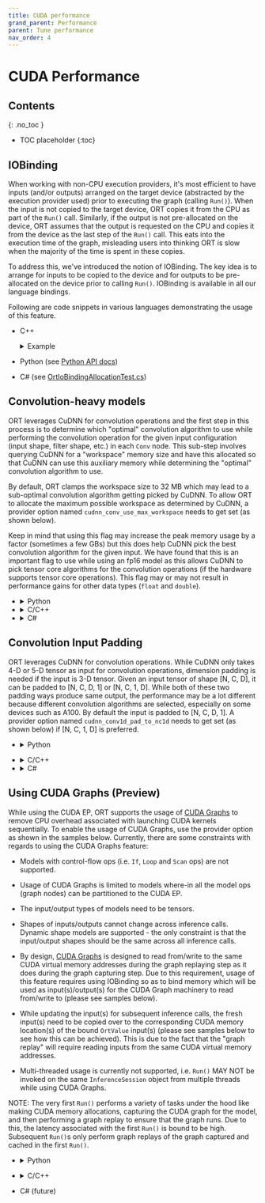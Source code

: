 ```yaml
---
title: CUDA performance
grand_parent: Performance
parent: Tune performance
nav_order: 4
---
```


# CUDA Performance

## Contents
{: .no_toc }

* TOC placeholder
{:toc}

## IOBinding

When working with non-CPU execution providers, it's most efficient to have inputs (and/or outputs) arranged on the target device (abstracted by the execution provider used) prior to executing the graph (calling `Run()`). When the input is not copied to the target device, ORT copies it from the CPU as part of the `Run()` call. Similarly, if the output is not pre-allocated on the device, ORT assumes that the output is requested on the CPU and copies it from the device as the last step of the `Run()` call. This eats into the execution time of the graph, misleading users into thinking ORT is slow when the majority of the time is spent in these copies. 

To address this, we've introduced the notion of IOBinding. The key idea is to arrange for inputs to be copied to the device and for outputs to be pre-allocated on the device prior to calling `Run()`. IOBinding is available in all our language bindings. 

Following are code snippets in various languages demonstrating the usage of this feature.

* C++
    <details>
    <summary>Example</summary>
    <pre>
        ```c++
        Ort::Env env;
        Ort::Session session(env, model_path, session_options);
        Ort::IoBinding io_binding{session};
        auto input_tensor = Ort::Value::CreateTensor<float>(memory_info, input_tensor_values.data(), input_tensor_size, input_node_dims.data(), 4);
        io_binding.BindInput("input1", input_tensor);
        Ort::MemoryInfo output_mem_info{"Cuda", OrtDeviceAllocator, 0,
                                        OrtMemTypeDefault};
        // Use this to bind output to a device when the shape is not known in advance. If the shape is known you can use the other overload of this function that takes an Ort::Value as input (IoBinding::BindOutput(const char* name, const Value& value)).
        // This internally calls the BindOutputToDevice C API.

        io_binding.BindOutput("output1", output_mem_info);
        session.Run(run_options, io_binding);
        ```
    </pre>

    </details>
    

* Python (see [Python API docs](https://onnxruntime.ai/docs/api/python))

* C# (see [OrtIoBindingAllocationTest.cs](https://github.com/microsoft/onnxruntime/blob/main/csharp/test/Microsoft.ML.OnnxRuntime.Tests.Common/OrtIoBindingAllocationTest.cs))

## Convolution-heavy models

ORT leverages CuDNN for convolution operations and the first step in this process is to determine which "optimal" convolution algorithm to use while performing the convolution operation for the given input configuration (input shape, filter shape, etc.) in each `Conv` node. This sub-step involves querying CuDNN for a "workspace" memory size and have this allocated so that CuDNN can use this auxiliary memory while determining the "optimal" convolution algorithm to use. 

By default, ORT clamps the workspace size to 32 MB which may lead to a sub-optimal convolution algorithm getting picked by CuDNN. To allow ORT to allocate the maximum possible workspace as determined by CuDNN, a provider option named `cudnn_conv_use_max_workspace` needs to get set (as shown below). 

Keep in mind that using this flag may increase the peak memory usage by a factor (sometimes a few GBs) but this does help CuDNN pick the best convolution algorithm for the given input. We have found that this is an important flag to use while using an fp16 model as this allows CuDNN to pick tensor core algorithms for the convolution operations (if the hardware supports tensor core operations). This flag may or may not result in performance gains for other data types (`float` and `double`).

* <details markdown="block">
    <summary>Python</summary>
    
    ```python
    providers = [("CUDAExecutionProvider", {"cudnn_conv_use_max_workspace": '1'})]
    sess_options = ort.SessionOptions()
    sess = ort.InferenceSession("my_conv_heavy_fp16_model.onnx", sess_options=sess_options, providers=providers)
    ```

    </details>

* <details>
    <summary>C/C++</summary>

    ```c++
    OrtCUDAProviderOptionsV2* cuda_options = nullptr;
    CreateCUDAProviderOptions(&cuda_options);

    std::vector<const char*> keys{"cudnn_conv_use_max_workspace"};
    std::vector<const char*> values{"1"};

    UpdateCUDAProviderOptions(cuda_options, keys.data(), values.data(), 1);

    OrtSessionOptions* session_options = /* ... */;
    SessionOptionsAppendExecutionProvider_CUDA_V2(session_options, cuda_options);

    // Finally, don't forget to release the provider options
    ReleaseCUDAProviderOptions(cuda_options);
    ```
    </details>

* <details>
    <summary>C#</summary>

    ```csharp
    var cudaProviderOptions = new OrtCUDAProviderOptions(); // Dispose this finally

    var providerOptionsDict = new Dictionary<string, string>();
    providerOptionsDict["cudnn_conv_use_max_workspace"] = "1";

    cudaProviderOptions.UpdateOptions(providerOptionsDict);

    SessionOptions options = SessionOptions.MakeSessionOptionWithCudaProvider(cudaProviderOptions);  // Dispose this finally
    ```
    </details>

## Convolution Input Padding

ORT leverages CuDNN for convolution operations. While CuDNN only takes 4-D or 5-D tensor as input for convolution operations, dimension padding is needed if the input is 3-D tensor. Given an input tensor of shape [N, C, D], it can be padded to [N, C, D, 1] or [N, C, 1, D]. While both of these two padding ways produce same output, the performance may be a lot different because different convolution algorithms are selected, especially on some devices such as A100. By default the input is padded to [N, C, D, 1]. A provider option named `cudnn_conv1d_pad_to_nc1d` needs to get set (as shown below) if [N, C, 1, D] is preferred.

* <details>
    <summary>Python</summary>

    ```python
    providers = [("CUDAExecutionProvider", {"cudnn_conv1d_pad_to_nc1d": '1'})]
    sess_options = ort.SessionOptions()
    sess = ort.InferenceSession("my_conv_model.onnx", sess_options=sess_options, providers=providers)
    ```
</details>

* <details>
    <summary>C/C++</summary>

    ```c++
    OrtCUDAProviderOptionsV2* cuda_options = nullptr;
    CreateCUDAProviderOptions(&cuda_options);

    std::vector<const char*> keys{"cudnn_conv1d_pad_to_nc1d"};
    std::vector<const char*> values{"1"};

    UpdateCUDAProviderOptions(cuda_options, keys.data(), values.data(), 1);

    OrtSessionOptions* session_options = /* ... */;
    SessionOptionsAppendExecutionProvider_CUDA_V2(session_options, cuda_options);

    // Finally, don't forget to release the provider options
    ReleaseCUDAProviderOptions(cuda_options);
    ```
    </details>

* <details>
    <summary>C#</summary>

    ```csharp
    var cudaProviderOptions = new OrtCUDAProviderOptions(); // Dispose this finally

    var providerOptionsDict = new Dictionary<string, string>();
    providerOptionsDict["cudnn_conv1d_pad_to_nc1d"] = "1";

    cudaProviderOptions.UpdateOptions(providerOptionsDict);

    SessionOptions options = SessionOptions.MakeSessionOptionWithCudaProvider(cudaProviderOptions);  // Dispose this finally
    ```
    </details>

## Using CUDA Graphs (Preview)

While using the CUDA EP, ORT supports the usage of [CUDA Graphs](https://developer.nvidia.com/blog/cuda-10-features-revealed/) to remove CPU overhead associated with launching CUDA kernels sequentially. To enable the usage of CUDA Graphs, use the provider option as shown in the samples below.
Currently, there are some constraints with regards to using the CUDA Graphs feature:

* Models with control-flow ops (i.e. `If`, `Loop` and `Scan` ops) are not supported.

* Usage of CUDA Graphs is limited to models where-in all the model ops (graph nodes) can be partitioned to the CUDA EP.

* The input/output types of models need to be tensors.

* Shapes of inputs/outputs cannot change across inference calls. Dynamic shape models are supported - the only constraint is that the input/output shapes should be the same across all inference calls.

* By design, [CUDA Graphs](https://developer.nvidia.com/blog/cuda-10-features-revealed/) is designed to read from/write to the same CUDA virtual memory addresses during the graph replaying step as it does during the graph capturing step. Due to this requirement, usage of this feature requires using IOBinding so as to bind memory which will be used as input(s)/output(s) for the CUDA Graph machinery to read from/write to (please see samples below).

* While updating the input(s) for subsequent inference calls, the fresh input(s) need to be copied over to the corresponding CUDA memory location(s) of the bound `OrtValue` input(s) (please see samples below to see how this can be achieved). This is due to the fact that the "graph replay" will require reading inputs from the same CUDA virtual memory addresses.

* Multi-threaded usage is currently not supported, i.e. `Run()` MAY NOT be invoked on the same `InferenceSession` object from multiple threads while using CUDA Graphs.

NOTE: The very first `Run()` performs a variety of tasks under the hood like making CUDA memory allocations, capturing the CUDA graph for the model, and then performing a graph replay to ensure that the graph runs. Due to this, the latency associated with the first `Run()` is bound to be high. Subsequent `Run()`s only perform graph replays of the graph captured and cached in the first `Run()`. 


* <details>
    <summary>Python</summary>

    ```python
    providers = [("CUDAExecutionProvider", {"enable_cuda_graph": '1'})]
    sess_options = ort.SessionOptions()
    sess = ort.InferenceSession("my_model.onnx", sess_options=sess_options, providers=providers)

    providers = [("CUDAExecutionProvider", {'enable_cuda_graph': True})]
    x = np.array([[1.0, 2.0], [3.0, 4.0], [5.0, 6.0]], dtype=np.float32)
    y = np.array([[0.0], [0.0], [0.0]], dtype=np.float32)
    x_ortvalue = onnxrt.OrtValue.ortvalue_from_numpy(x, 'cuda', 0)
    y_ortvalue = onnxrt.OrtValue.ortvalue_from_numpy(y, 'cuda', 0)

    session = onnxrt.InferenceSession("matmul_2.onnx", providers=providers)
    io_binding = session.io_binding()

    # Bind the input and output
    io_binding.bind_ortvalue_input('X', x_ortvalue)
    io_binding.bind_ortvalue_output('Y', y_ortvalue)

    # One regular run for the necessary memory allocation and cuda graph capturing
    session.run_with_iobinding(io_binding)
    expected_y = np.array([[5.0], [11.0], [17.0]], dtype=np.float32)
    np.testing.assert_allclose(expected_y, y_ortvalue.numpy(), rtol=1e-05, atol=1e-05)

    # After capturing, CUDA graph replay happens from this Run onwards
    session.run_with_iobinding(io_binding)
    np.testing.assert_allclose(expected_y, y_ortvalue.numpy(), rtol=1e-05, atol=1e-05)

    # Update input and then replay CUDA graph with the updated input
    x_ortvalue.update_inplace(np.array([[10.0, 20.0], [30.0, 40.0], [50.0, 60.0]], dtype=np.float32))
    session.run_with_iobinding(io_binding)
    ```
</details>

* <details>
    <summary>C/C++</summary>

        ```c++
        const auto& api = Ort::GetApi();

        struct CudaMemoryDeleter {
        explicit CudaMemoryDeleter(const Ort::Allocator* alloc) {
            alloc_ = alloc;
        }

        void operator()(void* ptr) const {
            alloc_->Free(ptr);
        }
        
        const Ort::Allocator* alloc_;
        };
        
        // Enable cuda graph in cuda provider option.
        OrtCUDAProviderOptionsV2* cuda_options = nullptr;
        api.CreateCUDAProviderOptions(&cuda_options);
        std::unique_ptr<OrtCUDAProviderOptionsV2, decltype(api.ReleaseCUDAProviderOptions)> rel_cuda_options(cuda_options, api.ReleaseCUDAProviderOptions);
        std::vector<const char*> keys{"enable_cuda_graph"};
        std::vector<const char*> values{"1"};
        api.UpdateCUDAProviderOptions(rel_cuda_options.get(), keys.data(), values.data(), 1);

        Ort::SessionOptions session_options;
        api.SessionOptionsAppendExecutionProvider_CUDA_V2(static_cast<OrtSessionOptions*>(session_options), rel_cuda_options.get();


        // Create IO bound inputs and outputs.
        Ort::Session session(*ort_env, ORT_TSTR("matmul_2.onnx"), session_options);
        Ort::MemoryInfo info_cuda("Cuda", OrtAllocatorType::OrtArenaAllocator, 0, OrtMemTypeDefault);
        Ort::Allocator cuda_allocator(session, info_cuda);

        const std::array<int64_t, 2> x_shape = {3, 2};
        std::array<float, 3 * 2> x_values = {1.0f, 2.0f, 3.0f, 4.0f, 5.0f, 6.0f};
        auto input_data = std::unique_ptr<void, CudaMemoryDeleter>(cuda_allocator.Alloc(x_values.size() * sizeof(float)),
                                                                CudaMemoryDeleter(&cuda_allocator));
        cudaMemcpy(input_data.get(), x_values.data(), sizeof(float) * x_values.size(), cudaMemcpyHostToDevice);

        // Create an OrtValue tensor backed by data on CUDA memory
        Ort::Value bound_x = Ort::Value::CreateTensor(info_cuda, reinterpret_cast<float*>(input_data.get()), x_values.size(),
                                                    x_shape.data(), x_shape.size());

        const std::array<int64_t, 2> expected_y_shape = {3, 2};
        std::array<float, 3 * 2> expected_y = {1.0f, 4.0f, 9.0f, 16.0f, 25.0f, 36.0f};
        auto output_data = std::unique_ptr<void, CudaMemoryDeleter>(cuda_allocator.Alloc(expected_y.size() * sizeof(float)),
                                                                    CudaMemoryDeleter(&cuda_allocator));

        // Create an OrtValue tensor backed by data on CUDA memory
        Ort::Value bound_y = Ort::Value::CreateTensor(info_cuda, reinterpret_cast<float*>(output_data.get()),
                                                    expected_y.size(), expected_y_shape.data(), expected_y_shape.size());

        Ort::IoBinding binding(session);
        binding.BindInput("X", bound_x);
        binding.BindOutput("Y", bound_y);

        // One regular run for necessary memory allocation and graph capturing
        session.Run(Ort::RunOptions(), binding);

        // After capturing, CUDA graph replay happens from this Run onwards
        session.Run(Ort::RunOptions(), binding);

        // Update input and then replay CUDA graph with the updated input
        x_values = {10.0f, 20.0f, 30.0f, 40.0f, 50.0f, 60.0f};
        cudaMemcpy(input_data.get(), x_values.data(), sizeof(float) * x_values.size(), cudaMemcpyHostToDevice);
        session.Run(Ort::RunOptions(), binding);
        ```
        
    </details>

* C# (future)
